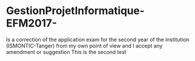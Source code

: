 # GestionProjetInformatique-EFM2017-
Is a correction of the application exam for the second year of the institution (ISMONTIC-Tanger) from my own point of view and I accept any amendment or suggestion
This is the second test
